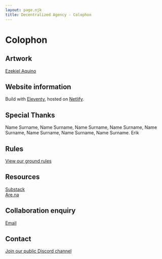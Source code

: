 ```yaml
---
layout: page.njk
title: Decentralized Agency - Colophon
---
```

# Colophon

## Artwork
<a href="https://ezekielaquino.com/" target="_blank">Ezekiel Aquino</a>

## Website information
Build with <a href="https://www.11ty.dev/" target="_blank">Eleventy</a>, hosted on <a href="https://www.netlify.com/" target="_blank">Netlify</a>.

## Special Thanks
Name Surname, Name Surname, Name Surname, Name Surname, Name Surname, Name Surname, Name Surname, Name Surname. Erik

## Rules
[View our ground rules](/rules)

## Resources
<a href="https://decentralizedagency.substack.com/" target="_blank">Substack</a>\
<a href="https://www.are.na/marc-vermeeren" target="_blank">Are.na</a>

## Collaboration enquiry
[Email](/rules)

## Contact
<a href="https://discord.gg/DYP7QFaT" target="_blank">Join our public Discord channel</a>
